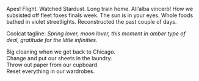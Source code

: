 Apes\! Flight. Watched Stardust. Long train home. All’alba vincerò\! How we subsisted off fleet foxes finals week. The sun is in your eyes. Whole foods bathed in violet streetlights. Reconstructed the past couple of days.

Coolcat tagline: *Spring lover, moon lover, this moment in amber type of deal, gratitude for the little infinities.*

Big cleaning when we get back to Chicago.   
Change and put our sheets in the laundry.  
Throw out paper from our cupboard.   
Reset everything in our wardrobes.
